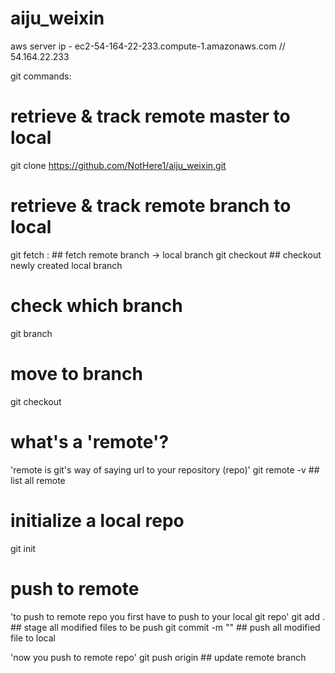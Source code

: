 aiju_weixin
===========

aws server ip - ec2-54-164-22-233.compute-1.amazonaws.com // 54.164.22.233

git commands:

# retrieve & track remote master to local
git clone https://github.com/NotHere1/aiju_weixin.git

# retrieve & track remote branch to local
git fetch <remote> <rbranch>:<lbranch>  ## fetch remote branch -> local branch 
git checkout <lbranch>                  ## checkout newly created local branch

# check which branch
git branch

# move to branch
git checkout <branch>

# what's a 'remote'?
'remote is git's way of saying url to your repository (repo)'
git remote -v                           ## list all remote

# initialize a local repo
git init

# push to remote
'to push to remote repo you first have to push to your local git repo'
git add .                               ## stage all modified files to be push
git commit -m "<what has changed>"      ## push all modified file to local

'now you push to remote repo'
git push origin <branch>                ## update remote branch

# 

